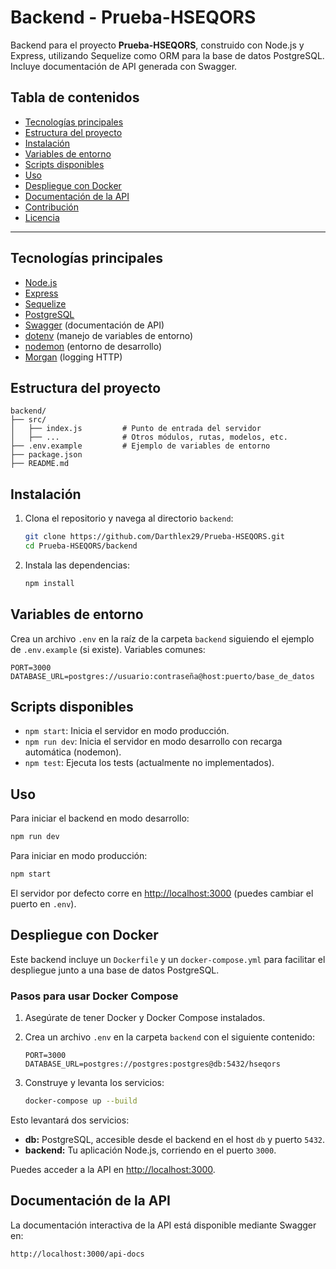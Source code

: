 # Backend - Prueba-HSEQORS

Backend para el proyecto **Prueba-HSEQORS**, construido con Node.js y Express, utilizando Sequelize como ORM para la base de datos PostgreSQL. Incluye documentación de API generada con Swagger.

## Tabla de contenidos

- [Tecnologías principales](#tecnologías-principales)
- [Estructura del proyecto](#estructura-del-proyecto)
- [Instalación](#instalación)
- [Variables de entorno](#variables-de-entorno)
- [Scripts disponibles](#scripts-disponibles)
- [Uso](#uso)
- [Despliegue con Docker](#despliegue-con-docker)
- [Documentación de la API](#documentación-de-la-api)
- [Contribución](#contribución)
- [Licencia](#licencia)

---

## Tecnologías principales

- [Node.js](https://nodejs.org/)
- [Express](https://expressjs.com/)
- [Sequelize](https://sequelize.org/)
- [PostgreSQL](https://www.postgresql.org/)
- [Swagger](https://swagger.io/) (documentación de API)
- [dotenv](https://github.com/motdotla/dotenv) (manejo de variables de entorno)
- [nodemon](https://nodemon.io/) (entorno de desarrollo)
- [Morgan](https://github.com/expressjs/morgan) (logging HTTP)

## Estructura del proyecto

```
backend/
├── src/
│   ├── index.js         # Punto de entrada del servidor
│   ├── ...              # Otros módulos, rutas, modelos, etc.
├── .env.example         # Ejemplo de variables de entorno
├── package.json
├── README.md
```

## Instalación

1. Clona el repositorio y navega al directorio `backend`:

   ```bash
   git clone https://github.com/Darthlex29/Prueba-HSEQORS.git
   cd Prueba-HSEQORS/backend
   ```

2. Instala las dependencias:

   ```bash
   npm install
   ```

## Variables de entorno

Crea un archivo `.env` en la raíz de la carpeta `backend` siguiendo el ejemplo de `.env.example` (si existe). Variables comunes:

```
PORT=3000
DATABASE_URL=postgres://usuario:contraseña@host:puerto/base_de_datos
```

## Scripts disponibles

- `npm start`: Inicia el servidor en modo producción.
- `npm run dev`: Inicia el servidor en modo desarrollo con recarga automática (nodemon).
- `npm test`: Ejecuta los tests (actualmente no implementados).

## Uso

Para iniciar el backend en modo desarrollo:

```bash
npm run dev
```

Para iniciar en modo producción:

```bash
npm start
```

El servidor por defecto corre en [http://localhost:3000](http://localhost:3000) (puedes cambiar el puerto en `.env`).

## Despliegue con Docker

Este backend incluye un `Dockerfile` y un `docker-compose.yml` para facilitar el despliegue junto a una base de datos PostgreSQL.

### Pasos para usar Docker Compose

1. Asegúrate de tener Docker y Docker Compose instalados.
2. Crea un archivo `.env` en la carpeta `backend` con el siguiente contenido:

   ```
   PORT=3000
   DATABASE_URL=postgres://postgres:postgres@db:5432/hseqors
   ```

3. Construye y levanta los servicios:

   ```bash
   docker-compose up --build
   ```

Esto levantará dos servicios:
- **db:** PostgreSQL, accesible desde el backend en el host `db` y puerto `5432`.
- **backend:** Tu aplicación Node.js, corriendo en el puerto `3000`.

Puedes acceder a la API en [http://localhost:3000](http://localhost:3000).

## Documentación de la API

La documentación interactiva de la API está disponible mediante Swagger en:

```
http://localhost:3000/api-docs
```
